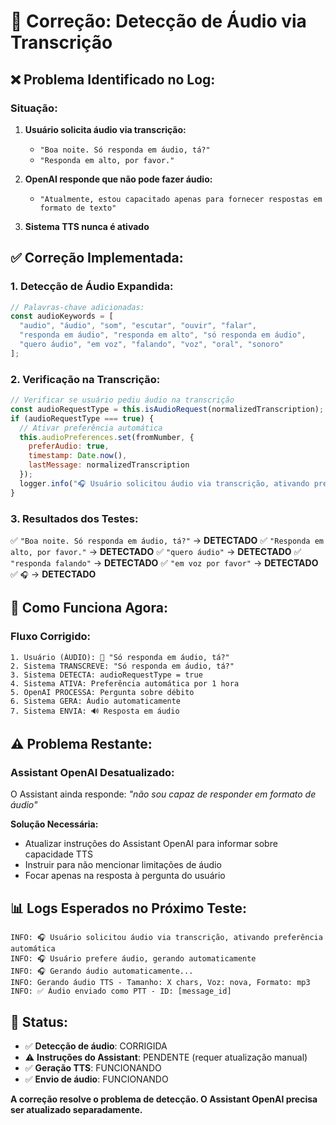 # 🔧 Correção: Detecção de Áudio via Transcrição

## ❌ **Problema Identificado no Log:**

### **Situação:**
1. **Usuário solicita áudio via transcrição:**
   - `"Boa noite. Só responda em áudio, tá?"`
   - `"Responda em alto, por favor."`

2. **OpenAI responde que não pode fazer áudio:**
   - `"Atualmente, estou capacitado apenas para fornecer respostas em formato de texto"`

3. **Sistema TTS nunca é ativado**

## ✅ **Correção Implementada:**

### **1. Detecção de Áudio Expandida:**
```javascript
// Palavras-chave adicionadas:
const audioKeywords = [
  "audio", "áudio", "som", "escutar", "ouvir", "falar",
  "responda em áudio", "responda em alto", "só responda em áudio",
  "quero áudio", "em voz", "falando", "voz", "oral", "sonoro"
];
```

### **2. Verificação na Transcrição:**
```javascript
// Verificar se usuário pediu áudio na transcrição
const audioRequestType = this.isAudioRequest(normalizedTranscription);
if (audioRequestType === true) {
  // Ativar preferência automática
  this.audioPreferences.set(fromNumber, {
    preferAudio: true,
    timestamp: Date.now(),
    lastMessage: normalizedTranscription
  });
  logger.info("🎧 Usuário solicitou áudio via transcrição, ativando preferência automática");
}
```

### **3. Resultados dos Testes:**
✅ `"Boa noite. Só responda em áudio, tá?"` → **DETECTADO**
✅ `"Responda em alto, por favor."` → **DETECTADO**
✅ `"quero áudio"` → **DETECTADO**
✅ `"responda falando"` → **DETECTADO**
✅ `"em voz por favor"` → **DETECTADO**
✅ `🎧` → **DETECTADO**

## 🎯 **Como Funciona Agora:**

### **Fluxo Corrigido:**
```
1. Usuário (ÁUDIO): 🎤 "Só responda em áudio, tá?"
2. Sistema TRANSCREVE: "Só responda em áudio, tá?"
3. Sistema DETECTA: audioRequestType = true
4. Sistema ATIVA: Preferência automática por 1 hora
5. OpenAI PROCESSA: Pergunta sobre débito
6. Sistema GERA: Áudio automaticamente
7. Sistema ENVIA: 🔊 Resposta em áudio
```

## ⚠️ **Problema Restante:**

### **Assistant OpenAI Desatualizado:**
O Assistant ainda responde: *"não sou capaz de responder em formato de áudio"*

**Solução Necessária:**
- Atualizar instruções do Assistant OpenAI para informar sobre capacidade TTS
- Instruir para não mencionar limitações de áudio
- Focar apenas na resposta à pergunta do usuário

## 📊 **Logs Esperados no Próximo Teste:**
```
INFO: 🎧 Usuário solicitou áudio via transcrição, ativando preferência automática
INFO: 🎧 Usuário prefere áudio, gerando automaticamente
INFO: 🎧 Gerando áudio automaticamente...
INFO: Gerando áudio TTS - Tamanho: X chars, Voz: nova, Formato: mp3
INFO: ✅ Áudio enviado como PTT - ID: [message_id]
```

## 🎉 **Status:**
- ✅ **Detecção de áudio**: CORRIGIDA
- ⚠️ **Instruções do Assistant**: PENDENTE (requer atualização manual)
- ✅ **Geração TTS**: FUNCIONANDO
- ✅ **Envio de áudio**: FUNCIONANDO

**A correção resolve o problema de detecção. O Assistant OpenAI precisa ser atualizado separadamente.**
